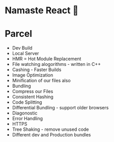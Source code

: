 # Namaste React 🚀

# Parcel

- Dev Build
- Local Server
- HMR = Hot Module Replacement
- File watching alogorithms - written in C++
- Cashing - Faster Builds
- Image Optimization
- Minification of our files also
- Bundling
- Compress our Files
- Consistent Hashing
- Code Splitting
- Differential Bundling - support older browsers
- Diagonostic
- Error Handling
- HTTPS
- Tree Shaking - remove unused code
- Different dev and Production bundles
